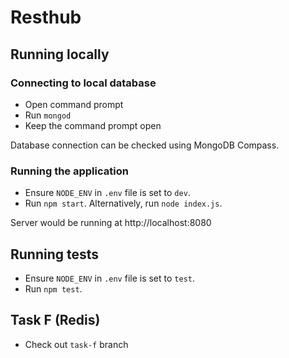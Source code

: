# Resthub

## Running locally

### Connecting to local database

- Open command prompt
- Run ``mongod``
- Keep the command prompt open

Database connection can be checked using MongoDB Compass.

### Running the application

- Ensure `NODE_ENV` in `.env` file is set to `dev`.
- Run `npm start`. Alternatively, run `node index.js`.

Server would be running at http://localhost:8080

## Running tests

- Ensure `NODE_ENV` in `.env` file is set to `test`.
- Run `npm test`.

## Task F (Redis)

- Check out `task-f` branch
